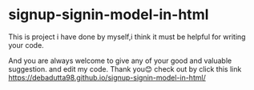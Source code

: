 # signup-signin-model-in-html
This is project i have done by myself,i think it must be helpful for writing your code.

And you are always welcome to give any of your good and valuable suggestion.
and edit my code.
Thank you😊
check out by click this link https://debadutta98.github.io/signup-signin-model-in-html/
